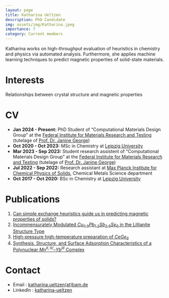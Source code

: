 ```yaml
---
layout: page
title: Katharina Ueltzen
description: PhD Candidate
img: assets/img/Katharina.jpeg
importance: 7
category: Current members
---
```


Katharina works on high-throughput evaluation of heuristics in chemistry and physics via automated analysis. Furthermore, she applies machine learning techniques to predict magnetic properties of solid-state materials.

# Interests

Relationships between crystal structure and magnetic properties

# CV

- **Jan 2024 - Present:** PhD Student of “Computational Materials Design Group” at the [Federal Institute for Materials Research and Testing](https://www.bam.de/Navigation/EN/Home/home.html) (tutelage of [Prof. Dr. Janine George](https://jageo.github.io/))
- **Oct 2020 - Oct 2023:** MSc in Chemistry at [Leipzig University](https://www.uni-leipzig.de/en)
- **Mar 2023 - Sep 2023:** Student research assistent of “Computational Materials Design Group” at the [Federal Institute for Materials Research and Testing](https://www.bam.de/Navigation/EN/Home/home.html) (tutelage of [Prof. Dr. Janine George](https://jageo.github.io/))
- **Jul 2022 - Sep 2022:** Research assistant at [Max Planck Institute for Chemical Physics of Solids](https://www.cpfs.mpg.de/en), Chemical Metals Science department
- **Oct 2017 - Oct 2020:** BSc in Chemistry at [Leipzig University](https://www.uni-leipzig.de/en)

# Publications

1. [Can simple exchange heuristics guide us in predicting magnetic properties of solids?](https://doi.org/10.26434/chemrxiv-2025-xj84d)
2. [Incommensurately Modulated $Cu_{0.9}Pb_{1.2}Sb_{2.9}Se_{6}$ in the Lillianite Structure Type](https://doi.org/10.1021/acs.inorgchem.3c03160)
3. [High-pressure high-temperature preparation of $CeGe_3$](https://doi.org/10.1515/znb-2023-0306)
4. [Synthesis, Structure, and Surface Adsorption Characteristics of a Polynuclear $Mn^{II,IV}–Yb^{III}$ Complex](https://doi.org/10.1021/acs.inorgchem.1c00994)

# Contact

- Email : [katharina.ueltzen(at)bam.de](mailto:katharina.ueltzen@bam.de)
- LinkedIn : [katharina-ueltzen](https://www.linkedin.com/in/katharina-ueltzen/)

